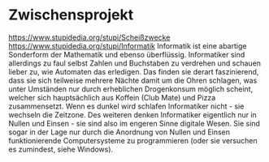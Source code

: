 # Zwischensprojekt
https://www.stupidedia.org/stupi/Scheißzwecke
https://www.stupidedia.org/stupi/Informatik
Informatik ist eine abartige Sonderform der Mathematik und ebenso überflüssig. 
Informatiker sind allerdings zu faul selbst Zahlen und Buchstaben zu verdrehen und schauen lieber zu, wie Automaten das erledigen. 
Das finden sie derart faszinierend, dass sie sich teilweise mehrere Nächte damit um die Ohren schlagen, was unter Umständen nur durch 
erheblichen Drogenkonsum möglich scheint, welcher sich hauptsächlich aus Koffein (Club Mate) und Pizza zusammensetzt.
Wenn es dunkel wird schlafen Informatiker nicht - sie wechseln die Zeitzone. 
Des weiteren denken Informatiker eigentlich nur in Nullen und Einsen - sie sind also im engeren Sinne digitale Wesen. 
Sie sind sogar in der Lage nur durch die Anordnung von Nullen und Einsen funktionierende Computersysteme zu programmieren (oder sie versuchen es zumindest, siehe Windows).
